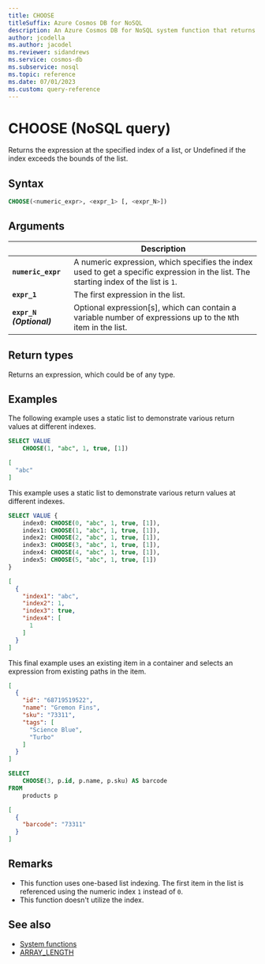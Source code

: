 ```yaml
---
title: CHOOSE
titleSuffix: Azure Cosmos DB for NoSQL
description: An Azure Cosmos DB for NoSQL system function that returns the expression at the specified index of a list.
author: jcodella
ms.author: jacodel
ms.reviewer: sidandrews
ms.service: cosmos-db
ms.subservice: nosql
ms.topic: reference
ms.date: 07/01/2023
ms.custom: query-reference
---
```


# CHOOSE (NoSQL query)

Returns the expression at the specified index of a list, or Undefined if the index exceeds the bounds of the list\.

## Syntax

```sql
CHOOSE(<numeric_expr>, <expr_1> [, <expr_N>])
```

## Arguments

| | Description |
| --- | --- |
| **`numeric_expr`** | A numeric expression, which specifies the index used to get a specific expression in the list. The starting index of the list is `1`. |
| **`expr_1`** | The first expression in the list. |
| **`expr_N` *(Optional)*** | Optional expression\[s\], which can contain a variable number of expressions up to the `N`th item in the list. |

## Return types

Returns an expression, which could be of any type.

## Examples

The following example uses a static list to demonstrate various return values at different indexes.

```sql
SELECT VALUE 
    CHOOSE(1, "abc", 1, true, [1])
```

```json
[
  "abc"
]
```

This example uses a static list to demonstrate various return values at different indexes.

```sql
SELECT VALUE {
    index0: CHOOSE(0, "abc", 1, true, [1]),
    index1: CHOOSE(1, "abc", 1, true, [1]),
    index2: CHOOSE(2, "abc", 1, true, [1]),
    index3: CHOOSE(3, "abc", 1, true, [1]),
    index4: CHOOSE(4, "abc", 1, true, [1]),
    index5: CHOOSE(5, "abc", 1, true, [1])
}
```

```json
[
  {
    "index1": "abc",
    "index2": 1,
    "index3": true,
    "index4": [
      1
    ]
  }
]
```

This final example uses an existing item in a container and selects an expression from existing paths in the item.

```json
[
  {
    "id": "68719519522",
    "name": "Gremon Fins",
    "sku": "73311",
    "tags": [
      "Science Blue",
      "Turbo"
    ]
  }
]
```

```sql
SELECT
    CHOOSE(3, p.id, p.name, p.sku) AS barcode
FROM
    products p
```

```json
[
  {
    "barcode": "73311"
  }
]
```

## Remarks

- This function uses one-based list indexing. The first item in the list is referenced using the numeric index `1` instead of `0`.
- This function doesn't utilize the index.

## See also

- [System functions](system-functions.yml)
- [ARRAY_LENGTH](array-length.md)
